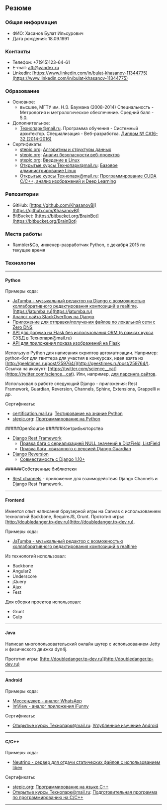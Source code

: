## Резюме

### Общая информация
* ФИО: Хасанов Булат Ильсурович
* Дата рождения: 18.09.1991

### Контакты
* Телефон: +7(915)123-64-61
* E-mail: [afti@yandex.ru](mailto:afti@yandex.ru)
* Linkedin: [https://www.linkedin.com/in/bulat-khasanov-11344775](https://www.linkedin.com/in/bulat-khasanov-11344775)

### Образование

* Основное: 
  * высшее, МГТУ им. Н.Э. Баумана (2008-2014) Специальность - Метрология и метрологическое обеспечение. Средний балл - 5.0.
* Дополнительное: 
  * [Технопарк@mail.ru](https://park.mail.ru). Программа обучения - Системный архитектор. Специализация - Веб-разработка. [Диплом № CA16-32 (2014-2016)](https://park.mail.ru/alumni/17/780/)
* Сертификаты:
  * [stepic.org](https://stepic.org): [Алгоритмы и структуры данных](https://stepic.org/certificate/7c794e67cd9ec0eddc974b94f7ac2d3b2a458bca.pdf)
  * [stepic.org](https://stepic.org): [Анализ безопасности веб-проектов](https://stepic.org/certificate/f713f45be397e455d0bf7458387c6160ae25831b.pdf)
  * [stepic.org](https://stepic.org): [Введение в Linux](https://stepic.org/certificate/4a4f9d89423ff8148e87e4aa5aa2fa49c488a626.pdf)
  * [Открытые курсы Технопарк@mail.ru](https://park.mail.ru/alumni/open-courses/): [Базовое администрирование Linux](https://park.mail.ru/alumni/open-courses/)
  * [Открытые курсы Технопарк@mail.ru](https://park.mail.ru/alumni/open-courses/): [Программирование CUDA C/C++, анализ изображений и Deep Learning](https://park.mail.ru/alumni/open-courses/)

### Репозитории
* GitHub: [https://github.com/KhasanovBI](https://github.com/KhasanovBI)
* BitBucket: [https://bitbucket.org/BrainBot](https://bitbucket.org/BrainBot)

### Места работы
* Rambler&Co, инженер-разработчик Python, с декабря 2015 по текущее время

### Технологии

---

#### Python
Примеры кода:

* [JaTumba - музыкальный редактор на Django с возможностью коллаборативного редактирования композиций в realtime](https://github.com/YetAnotherTeam/jatumba-backend). [https://jatumba.ru](https://jatumba.ru)
* [Аналог сайта StackOverflow на Django](https://bitbucket.org/BrainBot/web.khasanov)
* [Приложение для отправки/получения файлов по локальной сети c Zero DNS](https://github.com/KhasanovBI/ZeroDNS_send_file)
* [API для форума на Flask без использования ORM (в рамках курса СУБД в Технопарк@mail.ru)](https://github.com/KhasanovBI/technopark-api-database)
* [API для приложения показа изображений на Flask](https://github.com/KhasanovBI/ImViewServer)

Использую Python для написания скриптов автоматизации.
Например: python-бот для твиттера для участия в конкурсах, идея взята из [http://geektimes.ru/post/259764/](http://geektimes.ru/post/259764/). Ссылка на аккаунт:  [https://twitter.com/science__cat](https://twitter.com/science__cat). Или, например, [для парсинга сайтов](https://github.com/YetAnotherTeam/jatumba-content-loader).

Использовал в работе следующий Django - приложения: Rest Framework, Guardian, Reversion, Channels, Sphinx, Extensions, Grappelli и др.

Cертификаты:

* [certification.mail.ru](https://certification.mail.ru/): [Тестирование на знание Python](https://certification.mail.ru/certificates/583b17c6-581c-46df-8247-df7dd4fdbca6/)
* [stepic.org](https://stepic.org): [Программирование на Python](https://stepic.org/certificate/bbf1bee9294f6d1ba82b9abf1f802481edc1cb3c.pdf)

#####OpenSource
######Контрибьюторство

* [Django Rest Framework](https://github.com/tomchristie/django-rest-framework)
  * [Правка бага с сериализацией NULL значений в DictField, ListField](https://github.com/tomchristie/django-rest-framework/pull/4118)
  * [Правка бага, связанного с версией Django Guardian](https://github.com/tomchristie/django-rest-framework/pull/4149)
* [Django Reversion](https://github.com/etianen/django-reversion)
  * [Совместимость с Django 1.10+](https://github.com/etianen/django-reversion/pull/574)

######Собственные библиотеки
* [Rest channels](https://github.com/KhasanovBI/rest_channels) - приложение для взаимодействия Django Channels и Django Rest Framework. 

---

#### Frontend
Имеется опыт написания браузерной игры на Canvas с использованием технологий Backbone, RequireJS, Grunt.
Прототип игры: [http://doubledanger.tp-dev.ru](http://doubledanger.tp-dev.ru).

Примеры кода:

* [JaTumba - музыкальный редактор с возможностью коллаборативного редактирования композиций в realtime](https://github.com/YetAnotherTeam/jatumba-frontend)

Из технологий использовал:

* Backbone
* Angular2
* Underscore
* jQuery
* Ajax
* Fest

Для сборки проектов использовал:

* Grunt
* Gulp

---

#### Java
Написал многопользовательский онлайн шутер с использованием Jetty и физического движка dyn4j.

Прототип игры: [http://doubledanger.tp-dev.ru](http://doubledanger.tp-dev.ru)

---

#### Android
Примеры кода:

* [Мессенджер - аналог WhatsApp](https://github.com/KhasanovBI/AdvAndroidHomework3)
* [ImView - аналог приложения iFunny](https://github.com/KhasanovBI/ImView)

Cертификаты:

* [Открытые курсы Технопарк@mail.ru](https://park.mail.ru/alumni/open-courses/): [Углубленное изучение Android](https://park.mail.ru/alumni/open-courses/)

---

#### C/C++
Примеры кода:

* [Neutrino - cервер для отдачи статических файлов с использованием libev](https://github.com/KhasanovBI/Neutrino)

Cертификаты:

* [stepic.org](https://stepic.org): [Программирование на языке C++](https://stepic.org/certificate/d865d2188cde8476485671da43fd87eab0ffdb98.pdf)
* [Открытые курсы Технопарк@mail.ru](https://park.mail.ru/alumni/open-courses/): [Подготовительная программа по программированию на С/C++](https://park.mail.ru/alumni/open-courses/)

---

